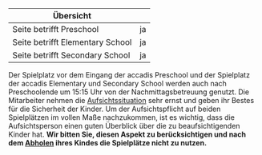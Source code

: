 | Übersicht | |
| --- | --- |
| Seite betrifft Preschool | ja |
| Seite betrifft Elementary School | ja |
| Seite betrifft Secondary School | ja |

Der Spielplatz vor dem Eingang der accadis Preschool und der Spielplatz der accadis Elementary und Secondary School werden auch nach Preschoolende um 15:15 Uhr von der Nachmittagsbetreuung genutzt. Die Mitarbeiter nehmen die [Aufsichtssituation](/de/Aufsicht "Aufsicht") sehr ernst und geben ihr Bestes für die Sicherheit der Kinder. Um der Aufsichtspflicht auf beiden Spielplätzen im vollen Maße nachzukommen, ist es wichtig, dass die Aufsichtsperson einen guten Überblick über die zu beaufsichtigenden Kinder hat. **Wir bitten Sie, diesen Aspekt zu berücksichtigen und nach dem [Abholen](/de/Bringen_und_Abholen "Bringen und Abholen") ihres Kindes die Spielplätze nicht zu nutzen.**